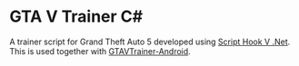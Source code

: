 # GTA V Trainer C#

A trainer script for Grand Theft Auto 5 developed using [Script Hook V .Net](https://github.com/crosire/scripthookvdotnet). This is used together with [GTAVTrainer-Android](https://github.com/manojkhannakm/gta-v-trainer-android).
